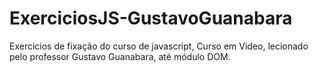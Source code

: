 # ExerciciosJS-GustavoGuanabara
Exercicios de fixação do curso de javascript, Curso em Video, lecionado pelo professor Gustavo Guanabara, até módulo DOM.

